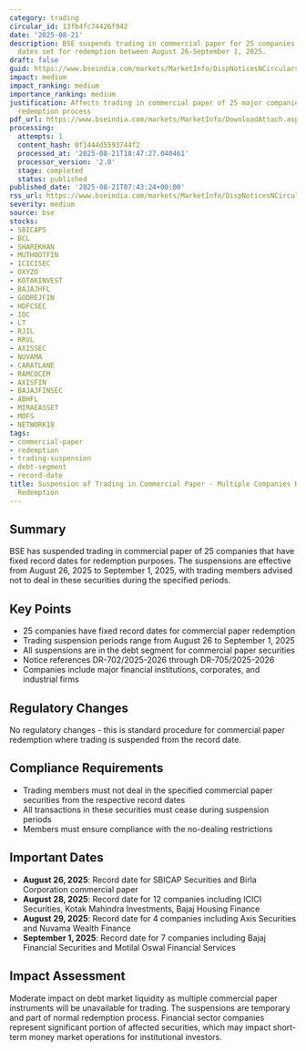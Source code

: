 ```yaml
---
category: trading
circular_id: 13fb4fc74426f942
date: '2025-08-21'
description: BSE suspends trading in commercial paper for 25 companies due to record
  dates set for redemption between August 26-September 1, 2025.
draft: false
guid: https://www.bseindia.com/markets/MarketInfo/DispNoticesNCirculars.aspx?Noticeid={B5199297-9531-4F93-AA7A-4F38DDD1F4D5}&noticeno=20250821-6&dt=08/21/2025&icount=6&totcount=73&flag=0
impact: medium
impact_ranking: medium
importance_ranking: medium
justification: Affects trading in commercial paper of 25 major companies but is routine
  redemption process
pdf_url: https://www.bseindia.com/markets/MarketInfo/DownloadAttach.aspx?id=20250821-6&attachedId=
processing:
  attempts: 1
  content_hash: 0f1444d5593744f2
  processed_at: '2025-08-21T18:47:27.040461'
  processor_version: '2.0'
  stage: completed
  status: published
published_date: '2025-08-21T07:43:24+00:00'
rss_url: https://www.bseindia.com/markets/MarketInfo/DispNoticesNCirculars.aspx?Noticeid={B5199297-9531-4F93-AA7A-4F38DDD1F4D5}&noticeno=20250821-6&dt=08/21/2025&icount=6&totcount=73&flag=0
severity: medium
source: bse
stocks:
- SBICAPS
- BCL
- SHAREKHAN
- MUTHOOTFIN
- ICICISEC
- OXYZO
- KOTAKINVEST
- BAJAJHFL
- GODREJFIN
- HDFCSEC
- IOC
- LT
- RJIL
- RRVL
- AXISSEC
- NUVAMA
- CARATLANE
- RAMCOCEM
- AXISFIN
- BAJAJFINSEC
- ABHFL
- MIRAEASSET
- MOFS
- NETWORK18
tags:
- commercial-paper
- redemption
- trading-suspension
- debt-segment
- record-date
title: Suspension of Trading in Commercial Paper - Multiple Companies Record Date
  Redemption
---
```


## Summary

BSE has suspended trading in commercial paper of 25 companies that have fixed record dates for redemption purposes. The suspensions are effective from August 26, 2025 to September 1, 2025, with trading members advised not to deal in these securities during the specified periods.

## Key Points

- 25 companies have fixed record dates for commercial paper redemption
- Trading suspension periods range from August 26 to September 1, 2025
- All suspensions are in the debt segment for commercial paper securities
- Notice references DR-702/2025-2026 through DR-705/2025-2026
- Companies include major financial institutions, corporates, and industrial firms

## Regulatory Changes

No regulatory changes - this is standard procedure for commercial paper redemption where trading is suspended from the record date.

## Compliance Requirements

- Trading members must not deal in the specified commercial paper securities from the respective record dates
- All transactions in these securities must cease during suspension periods
- Members must ensure compliance with the no-dealing restrictions

## Important Dates

- **August 26, 2025**: Record date for SBICAP Securities and Birla Corporation commercial paper
- **August 28, 2025**: Record date for 12 companies including ICICI Securities, Kotak Mahindra Investments, Bajaj Housing Finance
- **August 29, 2025**: Record date for 4 companies including Axis Securities and Nuvama Wealth Finance
- **September 1, 2025**: Record date for 7 companies including Bajaj Financial Securities and Motilal Oswal Financial Services

## Impact Assessment

Moderate impact on debt market liquidity as multiple commercial paper instruments will be unavailable for trading. The suspensions are temporary and part of normal redemption process. Financial sector companies represent significant portion of affected securities, which may impact short-term money market operations for institutional investors.